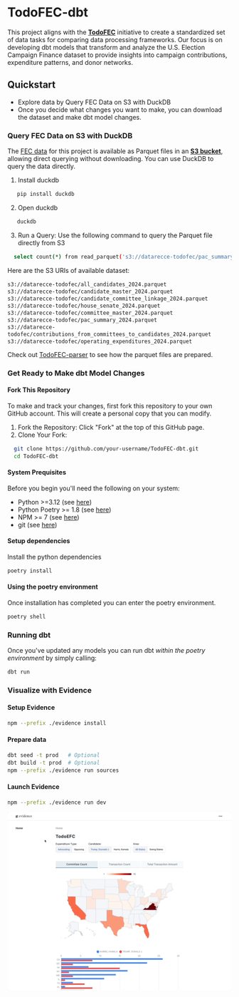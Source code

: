 # TodoFEC-dbt

This project aligns with the [**TodoFEC**](https://github.com/DataRecce/TodoFEC) initiative to create a standardized set of data tasks for comparing data processing frameworks. Our focus is on developing dbt models that transform and analyze the U.S. Election Campaign Finance dataset to provide insights into campaign contributions, expenditure patterns, and donor networks.

## Quickstart

- Explore data by Query FEC Data on S3 with DuckDB
- Once you decide what changes you want to make, you can download the dataset and make dbt model changes.

### Query FEC Data on S3 with DuckDB

The [FEC data](https://www.fec.gov/data/browse-data/?tab=bulk-data) for this project is available as Parquet files in an [**S3 bucket**](https://us-east-1.console.aws.amazon.com/s3/buckets/datarecce-todofec?bucketType=general&region=us-east-1&tab=objects#), allowing direct querying without downloading. You can use DuckDB to query the data directly.

1. Install duckdb

``` bash
   pip install duckdb
```

2. Open duckdb

``` bash
   duckdb
```

3. Run a Query: Use the following command to query the Parquet file directly from S3

``` bash
  select count(*) from read_parquet('s3://datarecce-todofec/pac_summary_2024.parquet');
```

Here are the S3 URIs of available dataset:

```
s3://datarecce-todofec/all_candidates_2024.parquet
s3://datarecce-todofec/candidate_master_2024.parquet
s3://datarecce-todofec/candidate_committee_linkage_2024.parquet
s3://datarecce-todofec/house_senate_2024.parquet
s3://datarecce-todofec/committee_master_2024.parquet
s3://datarecce-todofec/pac_summary_2024.parquet
s3://datarecce-todofec/contributions_from_committees_to_candidates_2024.parquet
s3://datarecce-todofec/operating_expenditures_2024.parquet
```

Check out [TodoFEC-parser](https://github.com/DataRecce/TodoFEC-parser) to see how the parquet files are prepared.

### Get Ready to Make dbt Model Changes

#### Fork This Repository

To make and track your changes, first fork this repository to your own GitHub account. This will create a personal copy that you can modify.

1. Fork the Repository: Click "Fork" at the top of this GitHub page.
2. Clone Your Fork:

``` bash
  git clone https://github.com/your-username/TodoFEC-dbt.git
  cd TodoFEC-dbt
```

#### System Prequisites

Before you begin you'll need the following on your system:

- Python >=3.12 (see [here](https://www.python.org/downloads/))
- Python Poetry >= 1.8 (see [here](https://pypi.org/project/poetry/))
- NPM >= 7 (see [here](https://docs.npmjs.com/downloading-and-installing-node-js-and-npm))
- git (see [here](https://github.com/git-guides/install-git))

#### Setup dependencies

Install the python dependencies

``` bash
poetry install
```

#### Using the poetry environment

Once installation has completed you can enter the poetry environment.

```bash
poetry shell
```

### Running dbt

Once you've updated any models you can run dbt _within the poetry environment_ by simply calling:

```bash
dbt run
```

### Visualize with Evidence

#### Setup Evidence
``` bash
npm --prefix ./evidence install
```

#### Prepare data
``` bash
dbt seed -t prod   # Optional
dbt build -t prod  # Optional
npm --prefix ./evidence run sources
```

#### Launch Evidence
``` bash
npm --prefix ./evidence run dev
```

![evidence](./gif/advocacy_opposition.gif)
